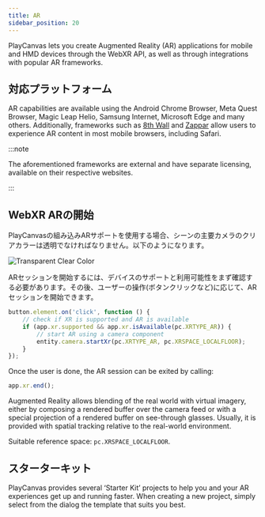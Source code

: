 ```yaml
---
title: AR
sidebar_position: 20
---
```


PlayCanvas lets you create Augmented Reality (AR) applications for mobile and HMD devices through the WebXR API, as well as through integrations with popular AR frameworks.

## 対応プラットフォーム

AR capabilities are available using the Android Chrome Browser, Meta Quest Browser, Magic Leap Helio, Samsung Internet, Microsoft Edge and many others. Additionally, frameworks such as [8th Wall][3] and [Zappar][4] allow users to experience AR content in most mobile browsers, including Safari.

:::note

The aforementioned frameworks are external and have separate licensing, available on their respective websites.

:::

## WebXR ARの開始

PlayCanvasの組み込みARサポートを使用する場合、シーンの主要カメラのクリアカラーは透明でなければなりません。以下のようになります。

![Transparent Clear Color](/images/user-manual/xr/ar/transparent-clear-color.png)

ARセッションを開始するには、デバイスのサポートと利用可能性をまず確認する必要があります。その後、ユーザーの操作(ボタンクリックなど)に応じて、ARセッションを開始できます。

```javascript
button.element.on('click', function () {
    // check if XR is supported and AR is available
    if (app.xr.supported && app.xr.isAvailable(pc.XRTYPE_AR)) {
        // start AR using a camera component
        entity.camera.startXr(pc.XRTYPE_AR, pc.XRSPACE_LOCALFLOOR);
    }
});
```

Once the user is done, the AR session can be exited by calling:

```javascript
app.xr.end();
```

Augmented Reality allows blending of the real world with virtual imagery, either by composing a rendered buffer over the camera feed or with a special projection of a rendered buffer on see-through glasses. Usually, it is provided with spatial tracking relative to the real-world environment.

Suitable reference space: `pc.XRSPACE_LOCALFLOOR`.

## スターターキット

PlayCanvas provides several ‘Starter Kit’ projects to help you and your AR experiences get up and running faster. When creating a new project, simply select from the dialog the template that suits you best.

[2]: https://webkit.org/status/#specification-webxr
[3]: /user-manual/xr/ar/8th-wall-integration/
[4]: /user-manual/xr/ar/zappar-integration/
